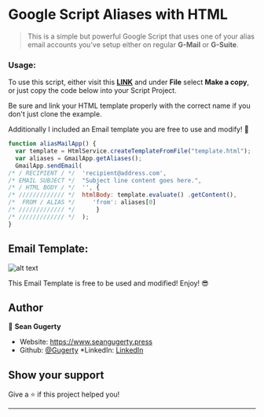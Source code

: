 # Google Script Aliases with HTML


> This is a simple but powerful Google Script that uses one of your alias email accounts you've setup either on regular **G-Mail** or **G-Suite**.

### Usage:

To use this script, either visit this **[LINK](https://script.google.com/d/13D_hVRMjz5ld3Mgh93qmSag1uwbJxlU6XFKI_oBHswhqQSJCpNbwsv5y/edit?usp=sharing)**  and under **File** select **Make a copy**, or just copy the code below into your Script Project.

Be sure and link your HTML template properly with the correct name if you don't just clone the example.

Additionally I included an Email template you are free to use and modify! 🤗

```javascript
function aliasMailApp() {
  var template = HtmlService.createTemplateFromFile("template.html");
  var aliases = GmailApp.getAliases();
  GmailApp.sendEmail(
/* / RECIPIENT / */  'recipient@address.com',
/* EMAIL SUBJECT */  "Subject line content goes here.",
/* / HTML BODY / */  '', {
/* ///////////// */  htmlBody: template.evaluate() .getContent(),
/*  FROM / ALIAS */     'from': aliases[0]
/* ///////////// */      }
/* ///////////// */  );
}
```



## Email Template:

![alt text](https://i.imgur.com/Xaa7qtn.jpg "Example Email Template for Implimentation")

This Email Template is free to be used and modified! Enjoy! 😎

## Author

👤 **Sean Gugerty**

* Website: https://www.seangugerty.press
* Github: [@Gugerty](https://github.com/Gugerty)
*LinkedIn:  [LinkedIn](https://www.linkedin.com/in/seangugerty)

## Show your support

Give a ⭐️ if this project helped you!

***
